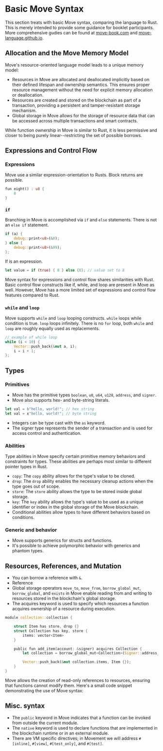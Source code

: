 # Basic Move Syntax
This section treats with basic Move syntax, comparing the language to Rust. This is merely intended to provide some guidance for booklet participants. More comprehensive gudies can be found at [move-book.com](https://move-book.com/) and [move-language.github.io](https://move-language.github.io/move/).


## Allocation and the Move Memory Model
Move's resource-oriented language model leads to a unique memory model:
- Resources in Move are allocated and deallocated implicitly based on their defined lifespan and ownership semantics. This ensures proper resource management without the need for explicit memory allocation or deallocation.
- Resources are created and stored on the blockchain as part of a transaction, providing a persistent and tamper-resistant storage mechanism.
- Global storage in Move allows for the storage of resource data that can be accessed across multiple transactions and smart contracts.

While function ownership in Move is similar to Rust, it is less permissive and closer to being purely linear--restricting the set of possible borrows.

## Expressions and Control Flow
### Expressions
Move use a similar expression-orientation to Rusts. Block returns are possible. 
```rust
fun eight() : u8 {
    8
}
```

### `if`
Branching in Move is accomplished via `if` and `else` statements. There is not an `else if` statement.
```rust
if (a) {
    debug::print<u8>(&0);
} else {
    debug::print<u8>(&99);
};
```
If is an expression.
```rust
let value = if (true) { 8 } else {0}; // value set to 8
```

Move syntax for expressions and control flow shares similarities with Rust. Basic control flow constructs like if, while, and loop are present in Move as well. However, Move has a more limited set of expressions and control flow features compared to Rust.

### `while` and `loop`
Move supports `while` and `loop` looping constructs. `while` loops while  condition is true. `loop` loops infinitely. There is no `for` loop, both `while` and `loop` are roughly equally used as replacements.

```rust
// example of while loop
while (i < 10) {
    Vector::push_back(&mut a, i);
    i = i + 1;
};
```

## Types
### Primitives 
- Move has the primitive types `boolean`, `u8`, `u64`, `u128`, `address`, and `signer`.
- Move also supports hex- and byte-string literals.
```rust
let val = b"hello, world!"; // hex string
let val = x"hello, world!"; // byte string
```
- Integers can be type cast with the `as` keyword.
- The signer type represents the sender of a transaction and is used for access control and authentication.

### Abilities
Type abilities in Move specify certain primitive memory behaviors and constraints for types. These abilities are perhaps most similar to different pointer types in Rust.
- `copy`: The `copy` ability allows for the type's value to be cloned.
- `drop`: The `drop` ability enables the necessary cleanup actions when the type goes out of scope.
- `store`: The `store` ability allows the type to be stored inside global storage.
- `key`: The `key` ability allows the type's value to be used as a unique identifier or index in the global storage of the Move blockchain.
- Conditional abilities allow types to have different behaviors based on conditions.

### Generic and behavior
- Move supports generics for structs and functions.
- It's possible to achieve polymorphic behavior with generics and phantom types.

## Resources, References, and Mutation
- You can borrow a reference with `&`. 
- Reference 
- Global storage operators `move_to`, `move_from`, `borrow_global_mut`, `borrow_global`, and `exists` in Move enable reading from and writing to resources stored in the blockchain's global storage.
- The acquires keyword is used to specify which resources a function acquires ownership of a resource during execution.
```rust
module collection::collection {

    struct Item has store, drop {}
    struct Collection has key, store {
        items: vector<Item>
    }

    public fun add_item(account: &signer) acquires Collection {
        let collection = borrow_global_mut<Collection>(Signer::address_of(account));

        Vector::push_back(&mut collection.items, Item {});
    }
}
```
Move allows the creation of read-only references to resources, ensuring that functions cannot modify them.
Here's a small code snippet demonstrating the use of Move syntax:

## Misc. syntax
- The `public` keyword in Move indicates that a function can be invoked from outside the current module.
- The `native` keyword is used to declare functions that are implemented in the blockchain runtime or in an external module.
- There are VM specific directives; in Movement we will address `#[inline]`, `#[view]`, `#[test_only]`, and `#[test]`.
